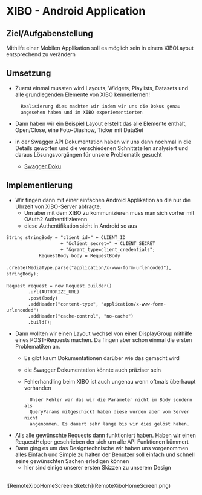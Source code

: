 # XIBO - Android Application

Ziel/Aufgabenstellung
-

Mithilfe einer Mobilen Applikation soll es möglich sein in einem XIBOLayout entsprechend zu verändern

Umsetzung 
-

- Zuerst einmal mussten wird Layouts, Widgets, Playlists, Datasets und alle grundlegenden Elemente von XIBO kennenlernen!

		Realisierung dies machten wir indem wir uns die Dokus genau
		angesehen haben und im XIBO experiementierten


- Dann haben wir ein Beispiel Layout erstellt das alle Elemente enthält, Open/Close, eine Foto-Diashow, Ticker mit DataSet

- in der Swagger API Dokumentation haben wir uns dann nochmal in die Details geworfen und die verschiedenen Schnittstellen analysiert und daraus Lösungsvorgängen für unsere Problematik gesucht

	- [Swagger Doku](https://xibo.org.uk/manual-tempel/api/)

Implementierung
-  
  - Wir fingen dann mit einer einfachen Android Applikation an die nur die Uhrzeit von XIBO-Server abfragte. 
  	- Um aber mit dem XIBO zu kommunizieren muss man sich vorher mit OAuth2 Authentifizierenn
  	- diese Authentifikation sieht in Android so aus

``` 
String stringBody = "client_id=" + CLIENT_ID
                    + "&client_secret=" + CLIENT_SECRET
                    + "&grant_type=client_credentials";
            RequestBody body = RequestBody
            						 .create(MediaType.parse("application/x-www-form-urlencoded"), stringBody);

Request request = new Request.Builder()
        .url(AUTHORIZE_URL)
        .post(body)
        .addHeader("content-type", "application/x-www-form-urlencoded")
        .addHeader("cache-control", "no-cache")
        .build(); 
```
  	 	
  - Dann wollten wir einen Layout wechsel von einer DisplayGroup mithilfe eines POST-Requests machen. Da fingen aber schon einmal die ersten Problematiken an. 
  	- Es gibt kaum Dokumentationen darüber wie das gemacht wird
  	- die Swagger Dokumentation könnte auch präziser sein
  	- Fehlerhandling beim XIBO ist auch ungenau wenn oftmals überhaupt vorhanden
  
  			Unser Fehler war das wir die Parameter nicht im Body sondern als
  			QueryParams mitgeschickt haben diese wurden aber vom Server nicht 
  			angenommen. Es dauert sehr lange bis wir dies gelöst haben.
  
  - Alls alle gewünschte Requests dann funktioniert haben. Haben wir einen RequestHelper geschrieben der sich um alle API Funktionen kümmert
  - Dann ging es um das Designtechnische wir haben uns vorgenommen alles Einfach und Simple zu halten der Benutzer soll einfach und schnell seine gewünschten Sachen erledigen können
	- hier sind einige unserer ersten Skizzen zu unserem Design 
<br>
![RemoteXiboHomeScreen Sketch](RemoteXiboHomeScreen.png)